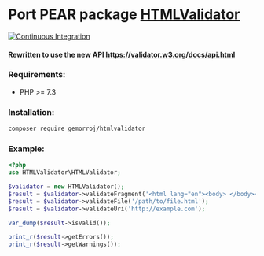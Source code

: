 # Port PEAR package [HTMLValidator](http://pear.php.net/package/Services_W3C_HTMLValidator)

[![Continuous Integration](https://github.com/Gemorroj/HTMLValidator/workflows/Continuous%20Integration/badge.svg?branch=master)](https://github.com/Gemorroj/HTMLValidator/actions?query=workflow%3A%22Continuous+Integration%22)


#### Rewritten to use the new API https://validator.w3.org/docs/api.html


### Requirements:

- PHP >= 7.3

### Installation:
```bash
composer require gemorroj/htmlvalidator
```

### Example:

```php
<?php
use HTMLValidator\HTMLValidator;

$validator = new HTMLValidator();
$result = $validator->validateFragment('<html lang="en"><body> </body></html>');
$result = $validator->validateFile('/path/to/file.html');
$result = $validator->validateUri('http://example.com');

var_dump($result->isValid());

print_r($result->getErrors());
print_r($result->getWarnings());
```
